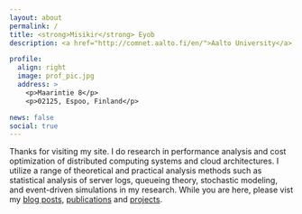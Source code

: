 ```yaml
---
layout: about
permalink: /
title: <strong>Misikir</strong> Eyob
description: <a href="http://comnet.aalto.fi/en/">Aalto University</a> 

profile:
  align: right
  image: prof_pic.jpg
  address: >
    <p>Maarintie 8</p>
    <p>02125, Espoo, Finland</p>

news: false
social: true
---
```


Thanks for visiting my site. I do research in performance analysis and cost optimization of 
distributed computing systems and cloud architectures. I utilize 
a range of theoretical and practical analysis methods such as 
statistical analysis of server logs, queueing theory, stochastic modeling,
and event-driven simulations in my research. While you are here, please vist 
my [blog posts](/blog), [publications](/publications) and [projects](projects).
